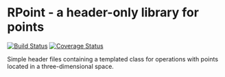 # RPoint - a header-only library for points

[![Build Status](https://travis-ci.org/roliveira/rpoint.svg?branch=master)](https://travis-ci.org/roliveira/rpoint)
[![Coverage Status](https://coveralls.io/repos/github/roliveira/rpoint/badge.svg?branch=master)](https://coveralls.io/github/roliveira/rpoint?branch=master)

Simple header files containing a templated class for operations with points located in a
three-dimensional space.
